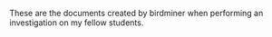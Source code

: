 These are the documents created by birdminer when performing an investigation on my fellow students.
